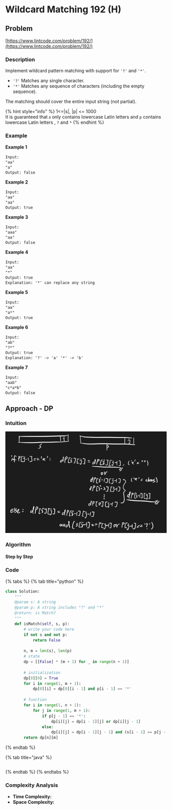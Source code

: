 # Wildcard Matching 192 \(H\)

## Problem

[https://www.lintcode.com/problem/192/](https://www.lintcode.com/problem/192/)

### Description

Implement wildcard pattern matching with support for `'?'` and `'*'`.

* `'?'` Matches any single character.
* `'*'` Matches any sequence of characters \(including the empty sequence\).

The matching should cover the entire input string \(not partial\).

{% hint style="info" %}
1&lt;=\|s\|, \|p\| &lt;= 1000  
It is guaranteed that `𝑠` only contains lowercase Latin letters and `p` contains lowercase Latin letters , `?` and `*`
{% endhint %}

### Example

**Example 1**

```text
Input:
"aa"
"a"
Output: false
```

**Example 2**

```text
Input:
"aa"
"aa"
Output: true
```

**Example 3**

```text
Input:
"aaa"
"aa"
Output: false
```

**Example 4**

```text
Input:
"aa"
"*"
Output: true
Explanation: '*' can replace any string
```

**Example 5**

```text
Input:
"aa"
"a*"
Output: true
```

**Example 6**

```text
Input:
"ab"
"?*"
Output: true
Explanation: '?' -> 'a' '*' -> 'b'
```

**Example 7**

```text
Input:
"aab"
"c*a*b"
Output: false
```

## Approach - DP

### Intuition

![](../../../.gitbook/assets/screen-shot-2021-04-06-at-10.12.48-pm.png)

### Algorithm

#### Step by Step

### Code

{% tabs %}
{% tab title="python" %}
```python
class Solution:
    """
    @param s: A string 
    @param p: A string includes "?" and "*"
    @return: is Match?
    """
    def isMatch(self, s, p):
        # write your code here
        if not s and not p:
            return False
        
        n, m = len(s), len(p)
        # state
        dp = [[False] * (m + 1) for _ in range(n + 1)]

        # initialization 
        dp[0][0] = True
        for i in range(1, m + 1):
            dp[0][i] = dp[0][i - 1] and p[i - 1] == '*'
        
        # function
        for i in range(1, n + 1):
            for j in range(1, m + 1):
                if p[j - 1] == '*':
                    dp[i][j] = dp[i - 1][j] or dp[i][j - 1]
                else:
                    dp[i][j] = dp[i - 1][j - 1] and (s[i - 1] == p[j - 1] or p[j - 1] == '?')
        return dp[n][m]

```
{% endtab %}

{% tab title="java" %}
```

```
{% endtab %}
{% endtabs %}

### Complexity Analysis

* **Time Complexity:**
* **Space Complexity:**

